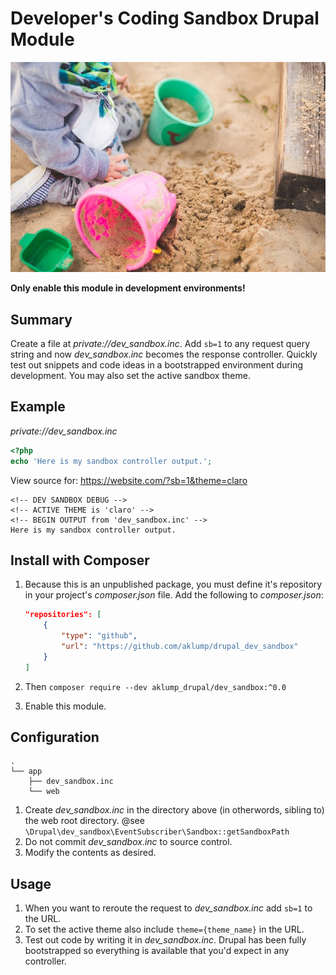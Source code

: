 # Developer's Coding Sandbox Drupal Module

![sandbox](images/sandbox.jpg)

**Only enable this module in development environments!**

## Summary

Create a file at _private://dev\_sandbox.inc_. Add `sb=1` to any request query string and now _dev\_sandbox.inc_ becomes the response controller. Quickly test out snippets and code ideas in a bootstrapped environment during development. You may also set the active sandbox theme.

## Example

_private://dev\_sandbox.inc_

```php
<?php
echo 'Here is my sandbox controller output.';
```

View source for: https://website.com/?sb=1&theme=claro

```text
<!-- DEV SANDBOX DEBUG -->
<!-- ACTIVE THEME is 'claro' -->
<!-- BEGIN OUTPUT from 'dev_sandbox.inc' -->
Here is my sandbox controller output.
```

## Install with Composer

1. Because this is an unpublished package, you must define it's repository in your project's _composer.json_ file. Add the following to _composer.json_:

    ```json
    "repositories": [
        {
            "type": "github",
            "url": "https://github.com/aklump/drupal_dev_sandbox"
        }
    ]
    ```

1. Then `composer require --dev aklump_drupal/dev_sandbox:^0.0`

5. Enable this module.

## Configuration

```text
.
└── app
    ├── dev_sandbox.inc
    └── web
```

1. Create _dev\_sandbox.inc_ in the directory above (in otherwords, sibling to) the web root directory. @see `\Drupal\dev_sandbox\EventSubscriber\Sandbox::getSandboxPath`
2. Do not commit _dev\_sandbox.inc_ to source control.
3. Modify the contents as desired.

## Usage

1. When you want to reroute the request to _dev\_sandbox.inc_ add `sb=1` to the URL.
2. To set the active theme also include `theme={theme_name}` in the URL.
3. Test out code by writing it in _dev\_sandbox.inc_. Drupal has been
   fully bootstrapped so everything is available that you'd expect in any
   controller.
